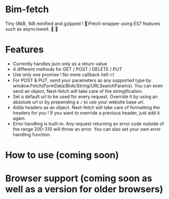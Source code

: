 # Bim-fetch
Tiny (8kB, 1kB minified and gzipped ! 🎉)Fetch wrapper using ES7 features such as async/await. 🐶  🎾

# Features
- Currently handles json only as a return value
- 4 different methods for GET / POST / DELETE / PUT
- Use only one promise ! No more callback hell :fire:!
- For POST & PUT, send your parameters as any supported type by window.Fetch(FormData/Blob/String/URLSearchParams). You can even send an object, Next-fetch will take care of the stringification.
- Set a default url to be used for every request. Override it by using an absolute url or by prepending a `/` to use your website base url.
- Adds headers as an object. Next-fetch will take care of formatting the headers for you ! If you want to override a previous header, just add it again.
- Error handling is built-in. Any request returning an error code outside of the range 200-310 will throw an error. You can also set your own error handling function.


# How to use (coming soon)

# Browser support (coming soon as well as a version for older browsers)
